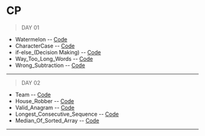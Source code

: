 # CP

>DAY 01

-  Watermelon -- [Code](https://github.com/Subha822-hub/DP/blob/main/CodeForces/Watermelon.py)
-  CharacterCase -- [Code](https://github.com/Subha822-hub/DP/blob/main/CodingNinjas/Find_Character_Case.py)
-  if-else_(Decision Making) -- [Code](https://github.com/Subha822-hub/DP/blob/main/CodingNinjas/if-else_(Decision%20Making).py)
-  Way_Too_Long_Words -- [Code](hhttps://github.com/Subha822-hub/DP/blob/main/CodeForces/Way_Too_Long_Words.py)
-  Wrong_Subtraction -- [Code](https://github.com/Subha822-hub/DP/blob/main/CodeForces/Wrong_Subtraction.py)

- - - -

>DAY 02

-  Team -- [Code](https://github.com/Subha822-hub/DP/blob/main/CodeForces/Team.py)
-  House_Robber -- [Code](https://github.com/Subha822-hub/DP/blob/main/LeetCode/House_Robber.py)
-  Valid_Anagram -- [Code](https://github.com/Subha822-hub/DP/blob/main/LeetCode/Valid_Anagram.py)
-  Longest_Consecutive_Sequence -- [Code](https://github.com/Subha822-hub/DP/blob/main/LeetCode/Longest_Consecutive_Sequence.py)
-  Median_Of_Sorted_Array -- [Code](https://github.com/Subha822-hub/DP/blob/main/LeetCode/Median_Of_Two_Sorted_Array.py)

- - - -
